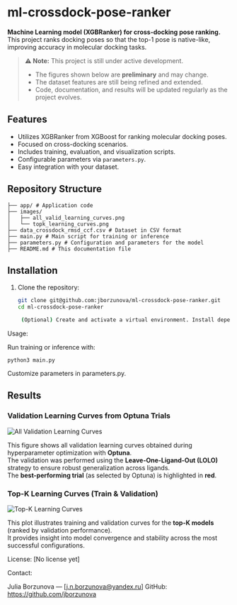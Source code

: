 # ml-crossdock-pose-ranker

**Machine Learning model (XGBRanker) for cross-docking pose ranking.**  
This project ranks docking poses so that the top-1 pose is native-like, improving accuracy in molecular docking tasks.

> **⚠️ Note:** This project is still under active development.
>
> - The figures shown below are **preliminary** and may change.
> - The dataset features are still being refined and extended.
> - Code, documentation, and results will be updated regularly as the project evolves.

## Features

- Utilizes XGBRanker from XGBoost for ranking molecular docking poses.
- Focused on cross-docking scenarios.
- Includes training, evaluation, and visualization scripts.
- Configurable parameters via `parameters.py`.
- Easy integration with your dataset.

## Repository Structure

`````
├── app/ # Application code 
├── images/
│   ├── all_valid_learning_curves.png
│   └── topk_learning_curves.png
├── data_crossdock_rmsd_ccf.csv # Dataset in CSV format
├── main.py # Main script for training or inference
├── parameters.py # Configuration and parameters for the model
├── README.md # This documentation file
`````

## Installation

1. Clone the repository:
   ```bash
   git clone git@github.com:jborzunova/ml-crossdock-pose-ranker.git
   cd ml-crossdock-pose-ranker

    (Optional) Create and activate a virtual environment. Install dependencies listed in requirements.txt

Usage:

Run training or inference with:

	python3 main.py

Customize parameters in parameters.py.

## Results

### Validation Learning Curves from Optuna Trials
![All Validation Learning Curves](images/all_valid_learning_curves.png)

This figure shows all validation learning curves obtained during hyperparameter optimization with **Optuna**.  
The validation was performed using the **Leave-One-Ligand-Out (LOLO)** strategy to ensure robust generalization across ligands.  
The **best-performing trial** (as selected by Optuna) is highlighted in **red**.

### Top-K Learning Curves (Train & Validation)
![Top-K Learning Curves](images/topk_learning_curves.png)

This plot illustrates training and validation curves for the **top-K models** (ranked by validation performance).  
It provides insight into model convergence and stability across the most successful configurations.

License: [No license yet]

Contact:

Julia Borzunova — [j.n.borzunova@yandex.ru]
GitHub: https://github.com/jborzunova
